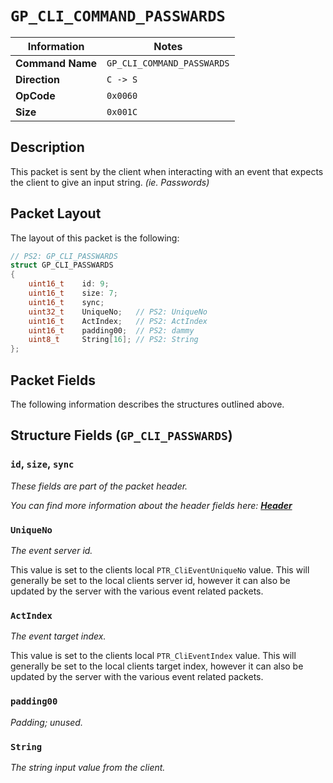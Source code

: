 # `GP_CLI_COMMAND_PASSWARDS`

| Information               | Notes |
|---                        |---    |
| **Command Name**          | `GP_CLI_COMMAND_PASSWARDS` |
| **Direction**             | `C -> S` |
| **OpCode**                | `0x0060` |
| **Size**                  | `0x001C` |

## Description

This packet is sent by the client when interacting with an event that expects the client to give an input string. _(ie. Passwords)_

## Packet Layout

The layout of this packet is the following:

```cpp
// PS2: GP_CLI_PASSWARDS
struct GP_CLI_PASSWARDS
{
    uint16_t    id: 9;
    uint16_t    size: 7;
    uint16_t    sync;
    uint32_t    UniqueNo;   // PS2: UniqueNo
    uint16_t    ActIndex;   // PS2: ActIndex
    uint16_t    padding00;  // PS2: dammy
    uint8_t     String[16]; // PS2: String
};
```

## Packet Fields

The following information describes the structures outlined above.

## Structure Fields (`GP_CLI_PASSWARDS`)

### `id`, `size`, `sync`

_These fields are part of the packet header._

_You can find more information about the header fields here: [**Header**](/world/HEADER.md)_

### `UniqueNo`

_The event server id._

This value is set to the clients local `PTR_CliEventUniqueNo` value. This will generally be set to the local clients server id, however it can also be updated by the server with the various event related packets.

### `ActIndex`

_The event target index._

This value is set to the clients local `PTR_CliEventIndex` value. This will generally be set to the local clients target index, however it can also be updated by the server with the various event related packets.

### `padding00`

_Padding; unused._

### `String`

_The string input value from the client._
